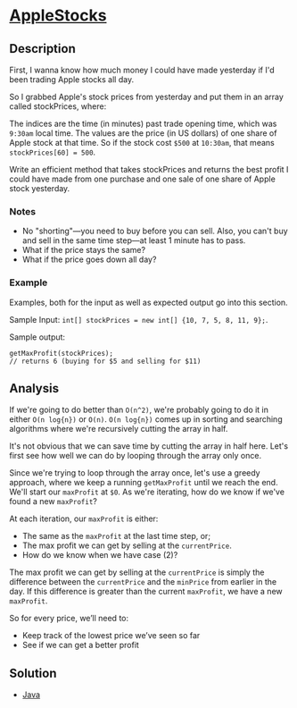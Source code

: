 # [AppleStocks](https://www.interviewcake.com/question/java/stock-price)

## Description

First, I wanna know how much money I could have made yesterday if I'd been trading Apple stocks all day.

So I grabbed Apple's stock prices from yesterday and put them in an array called stockPrices, where:

The indices are the time (in minutes) past trade opening time, which was `9:30am` local time.
The values are the price (in US dollars) of one share of Apple stock at that time.
So if the stock cost `$500` at `10:30am`, that means `stockPrices[60] = 500`.

Write an efficient method that takes stockPrices and returns the best profit I could have made from one purchase and one sale of one share of Apple stock yesterday.

### Notes

 - No "shorting"—you need to buy before you can sell. Also, you can't buy and sell in the same time step—at least 1 minute has to pass.
 - What if the price stays the same?
 - What if the price goes down all day?

### Example

Examples, both for the input as well as expected output go into this section.

Sample Input: `int[] stockPrices = new int[] {10, 7, 5, 8, 11, 9};`.

Sample output:
```
getMaxProfit(stockPrices);
// returns 6 (buying for $5 and selling for $11)
```

## Analysis

If we're going to do better than `O(n^2)`, we're probably going to do it in either `O(n log{n})` or `O(n)`. `O(n log{n})` comes up in sorting and searching algorithms where we're recursively cutting the array in half.

It's not obvious that we can save time by cutting the array in half here. Let's first see how well we can do by looping through the array only once.

Since we're trying to loop through the array once, let's use a greedy approach, where we keep a running `getMaxProfit` until we reach the end. We'll start our `maxProfit` at `$0`. As we're iterating, how do we know if we've found a new `maxProfit`?

At each iteration, our `maxProfit` is either:
 - The same as the `maxProfit` at the last time step, or;
 - The max profit we can get by selling at the `currentPrice`.
 - How do we know when we have case (2)?

The max profit we can get by selling at the `currentPrice` is simply the difference between the `currentPrice` and the `minPrice` from earlier in the day. If this difference is greater than the current `maxProfit`, we have a new `maxProfit`.

So for every price, we’ll need to:
 - Keep track of the lowest price we’ve seen so far
 - See if we can get a better profit

## Solution

 - [Java](Solution.java)
